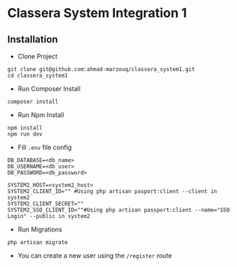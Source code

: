 # Classera System Integration 1

## Installation 

- Clone Project
```shell
git clone git@github.com:ahmad-marzouq/classera_system1.git
cd classera_system1
```
- Run Composer Install
```shell
composer install
```
- Run Npm Install
```shell
npm install
npm run dev
```

- Fill ``.env`` file config 
```dotenv
DB_DATABASE=<db_name>
DB_USERNAME=<db_user>
DB_PASSWORD=<db_password>

SYSTEM2_HOST=<system2_host>
SYSTEM2_CLIENT_ID="" #Using php artisan pasport:client --client in system2
SYSTEM2_CLIENT_SECRET=""
SYSTEM2_SSO_CLIENT_ID=""#Using php artisan passport:client --name="SSO Login" --public in system2
```

- Run Migrations
```shell
php artisan migrate
```
- You can create a new user using the `/register` route
